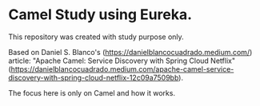 # Camel Study using Eureka.

This repository was created with study purpose only.

Based on Daniel S. Blanco's (https://danielblancocuadrado.medium.com/) article: "Apache Camel: Service Discovery with Spring Cloud Netflix" (https://danielblancocuadrado.medium.com/apache-camel-service-discovery-with-spring-cloud-netflix-12c09a7509bb).

The focus here is only on Camel and how it works.
